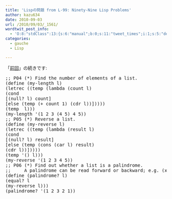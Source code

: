 ```yaml
---
title: 'Lispの問題 from L-99: Ninety-Nine Lisp Problems'
author: kazu634
date: 2010-09-03
url: /2010/09/03/_1561/
wordtwit_post_info:
  - 'O:8:"stdClass":13:{s:6:"manual";b:0;s:11:"tweet_times";i:1;s:5:"delay";i:0;s:7:"enabled";i:1;s:10:"separation";s:2:"60";s:7:"version";s:3:"3.7";s:14:"tweet_template";b:0;s:6:"status";i:2;s:6:"result";a:0:{}s:13:"tweet_counter";i:2;s:13:"tweet_log_ids";a:1:{i:0;i:5335;}s:9:"hash_tags";a:0:{}s:8:"accounts";a:1:{i:0;s:7:"kazu634";}}'
categories:
  - gauche
  - Lisp

---
```

<div class="section">
<p>
    「<a href="http://d.hatena.ne.jp/sirocco634/20100829#1283083736" onclick="__gaTracker('send', 'event', 'outbound-article', 'http://d.hatena.ne.jp/sirocco634/20100829#1283083736', '前回');" target="_blank">前回</a>」の続きです:
</p>
  
<pre class="syntax-highlight">
<span class="synComment">;; P04 (*) Find the number of elements of a list.</span>
<span class="synSpecial">(</span>define <span class="synSpecial">(</span>my-length l<span class="synSpecial">)</span>
<span class="synSpecial">(</span>letrec <span class="synSpecial">((</span>temp <span class="synSpecial">(</span><span class="synStatement">lambda</span> <span class="synSpecial">(</span><span class="synStatement">count</span> l<span class="synSpecial">)</span>
<span class="synSpecial">(</span><span class="synStatement">cond</span>
[<span class="synSpecial">(</span><span class="synStatement">null</span>? l<span class="synSpecial">)</span> <span class="synStatement">count</span>]
[else <span class="synSpecial">(</span>temp <span class="synSpecial">(</span><span class="synStatement">+</span> <span class="synStatement">count</span> <span class="synConstant">1</span><span class="synSpecial">)</span> <span class="synSpecial">(</span><span class="synStatement">cdr</span> l<span class="synSpecial">))</span>]<span class="synSpecial">))))</span>
<span class="synSpecial">(</span>temp <span class="synConstant"></span> l<span class="synSpecial">)))</span>
<span class="synSpecial">(</span>my-length <span class="synSpecial">'(</span>1 2 3 <span class="synSpecial">(</span>4 5<span class="synSpecial">)</span> 4 5<span class="synSpecial">))</span>
<span class="synComment">;; P05 (*) Reverse a list.</span>
<span class="synSpecial">(</span>define <span class="synSpecial">(</span>my-reverse l<span class="synSpecial">)</span>
<span class="synSpecial">(</span>letrec <span class="synSpecial">((</span>temp <span class="synSpecial">(</span><span class="synStatement">lambda</span> <span class="synSpecial">(</span>result l<span class="synSpecial">)</span>
<span class="synSpecial">(</span><span class="synStatement">cond</span>
[<span class="synSpecial">(</span><span class="synStatement">null</span>? l<span class="synSpecial">)</span> result]
[else <span class="synSpecial">(</span>temp <span class="synSpecial">(</span><span class="synStatement">cons</span> <span class="synSpecial">(</span><span class="synStatement">car</span> l<span class="synSpecial">)</span> result<span class="synSpecial">)</span>
<span class="synSpecial">(</span><span class="synStatement">cdr</span> l<span class="synSpecial">))</span>]<span class="synSpecial">))))</span>
<span class="synSpecial">(</span>temp <span class="synSpecial">'()</span> l<span class="synSpecial">)))</span>
<span class="synSpecial">(</span>my-reverse <span class="synSpecial">'(</span>1 2 3 4 5<span class="synSpecial">))</span>
<span class="synComment">;; P06 (*) Find out whether a list is a palindrome.</span>
<span class="synComment">;;     A palindrome can be read forward or backward; e.g. (x a m a x).</span>
<span class="synSpecial">(</span>define <span class="synSpecial">(</span>palindrome? l<span class="synSpecial">)</span>
<span class="synSpecial">(</span><span class="synStatement">equal</span>? l
<span class="synSpecial">(</span>my-reverse l<span class="synSpecial">)))</span>
<span class="synSpecial">(</span>palindrome? <span class="synSpecial">'(</span>1 2 3 2 1<span class="synSpecial">))</span>
</pre>
</div>